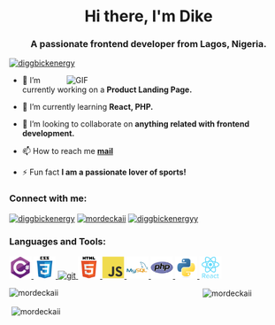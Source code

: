 <h1 align="center">Hi there, I'm Dike</h1>
<h3 align="center">A passionate frontend developer from Lagos, Nigeria.</h3>

<p align="left"> <a href="https://twitter.com/diggbickenergy" target="blank"><img src="https://img.shields.io/twitter/follow/diggbickenergy?logo=twitter&style=for-the-badge" alt="diggbickenergy" /></a> </p>
<img align="right" alt="GIF" src="another.gif" width="400"/>

- 🔭 I’m currently working on a **Product Landing Page.**

- 🌱 I’m currently learning **React, PHP.**

- 👯 I’m looking to collaborate on **anything related with frontend development.**

- 📫 How to reach me **[mail](mailto:dikefaves007@gmail.com)**

- ⚡ Fun fact **I am a passionate lover of sports!**

<h3 align="left">Connect with me:</h3>
<p align="left">
<a href="https://twitter.com/diggbickenergy" target="blank"><img align="center" src="https://raw.githubusercontent.com/rahuldkjain/github-profile-readme-generator/master/src/images/icons/Social/twitter.svg" alt="diggbickenergy" height="30" width="40" /></a>
<a href="https://linkedin.com/in/mordeckaii" target="blank"><img align="center" src="https://raw.githubusercontent.com/rahuldkjain/github-profile-readme-generator/master/src/images/icons/Social/linked-in-alt.svg" alt="mordeckaii" height="30" width="40" /></a>
<a href="https://instagram.com/diggbickenergyy" target="blank"><img align="center" src="https://raw.githubusercontent.com/rahuldkjain/github-profile-readme-generator/master/src/images/icons/Social/instagram.svg" alt="diggbickenergyy" height="30" width="40" /></a>
</p>

<h3 align="left">Languages and Tools:</h3>
<p align="left"> <a href="https://www.w3schools.com/cs/" target="_blank" rel="noreferrer"> <img src="https://raw.githubusercontent.com/devicons/devicon/master/icons/csharp/csharp-original.svg" alt="csharp" width="40" height="40"/> </a> <a href="https://www.w3schools.com/css/" target="_blank" rel="noreferrer"> <img src="https://raw.githubusercontent.com/devicons/devicon/master/icons/css3/css3-original-wordmark.svg" alt="css3" width="40" height="40"/> </a> <a href="https://git-scm.com/" target="_blank" rel="noreferrer"> <img src="https://www.vectorlogo.zone/logos/git-scm/git-scm-icon.svg" alt="git" width="40" height="40"/> </a> <a href="https://www.w3.org/html/" target="_blank" rel="noreferrer"> <img src="https://raw.githubusercontent.com/devicons/devicon/master/icons/html5/html5-original-wordmark.svg" alt="html5" width="40" height="40"/> </a> <a href="https://developer.mozilla.org/en-US/docs/Web/JavaScript" target="_blank" rel="noreferrer"> <img src="https://raw.githubusercontent.com/devicons/devicon/master/icons/javascript/javascript-original.svg" alt="javascript" width="40" height="40"/> </a> <a href="https://www.mysql.com/" target="_blank" rel="noreferrer"> <img src="https://raw.githubusercontent.com/devicons/devicon/master/icons/mysql/mysql-original-wordmark.svg" alt="mysql" width="40" height="40"/> </a> <a href="https://www.php.net" target="_blank" rel="noreferrer"> <img src="https://raw.githubusercontent.com/devicons/devicon/master/icons/php/php-original.svg" alt="php" width="40" height="40"/> </a> <a href="https://www.python.org" target="_blank" rel="noreferrer"> <img src="https://raw.githubusercontent.com/devicons/devicon/master/icons/python/python-original.svg" alt="python" width="40" height="40"/> </a> <a href="https://reactjs.org/" target="_blank" rel="noreferrer"> <img src="https://raw.githubusercontent.com/devicons/devicon/master/icons/react/react-original-wordmark.svg" alt="react" width="40" height="40"/> </a> </p>

<p><img align="left" src="https://github-readme-stats.vercel.app/api/top-langs?username=mordeckaii&show_icons=true&locale=en&layout=compact" alt="mordeckaii" width="350"/></p>

<p><img align="center" src="https://github-readme-streak-stats.herokuapp.com/?user=mordeckaii&" alt="mordeckaii" width="400"/></p>

<p>&nbsp;<img align="center" src="https://github-readme-stats.vercel.app/api?username=mordeckaii&show_icons=true&locale=en" alt="mordeckaii" width="400"/></p>


